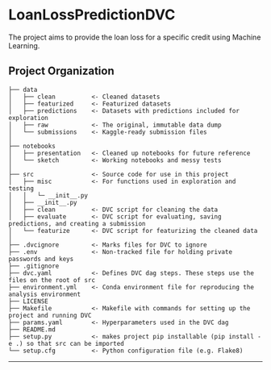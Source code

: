 LoanLossPredictionDVC
==============================

The project aims to provide the loan loss for a specific credit using Machine Learning.

Project Organization
------------

    ├── data
    │   ├── clean          <- Cleaned datasets
    │   ├── featurized     <- Featurized datasets
    │   ├── predictions    <- Datasets with predictions included for exploration
    │   ├── raw            <- The original, immutable data dump
    │   └── submissions    <- Kaggle-ready submission files
    │
    ├── notebooks
    │   ├── presentation   <- Cleaned up notebooks for future reference
    │   └── sketch         <- Working notebooks and messy tests
    │
    ├── src                <- Source code for use in this project
    │   ├── misc           <- For functions used in exploration and testing
    │   │   └─ __init__.py
    │   ├── __init__.py
    │   ├── clean          <- DVC script for cleaning the data
    │   ├── evaluate       <- DVC script for evaluating, saving predictions, and creating a submission
    │   └── featurize      <- DVC script for featurizing the cleaned data
    │
    ├── .dvcignore         <- Marks files for DVC to ignore
    ├── .env               <- Non-tracked file for holding private passwords and keys
    ├── .gitignore
    ├── dvc.yaml           <- Defines DVC dag steps. These steps use the files on the root of src
    ├── environment.yml    <- Conda environment file for reproducing the analysis environment
    ├── LICENSE
    ├── Makefile           <- Makefile with commands for setting up the project and running DVC
    ├── params.yaml        <- Hyperparameters used in the DVC dag
    ├── README.md
    ├── setup.py           <- makes project pip installable (pip install -e .) so that src can be imported
    └── setup.cfg          <- Python configuration file (e.g. Flake8)

--------
